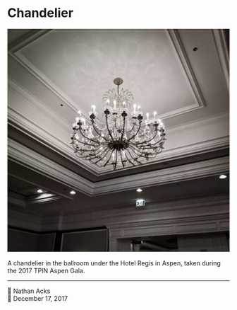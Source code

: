 # Chandelier

![A crystal and brass chandelier casts intricate shadows and reflections against a ballroom ceiling](assets/2017-12-17-chandelier.webp)

A chandelier in the ballroom under the Hotel Regis in Aspen, taken during the 2017 TPIN Aspen Gala.

- - - -

<span aria-hidden="true">👤</span> Nathan Acks  
<span aria-hidden="true">📅</span> December 17, 2017
